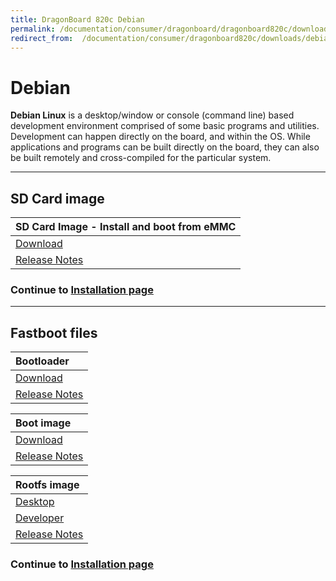 ```yaml
---
title: DragonBoard 820c Debian
permalink: /documentation/consumer/dragonboard/dragonboard820c/downloads/debian.md.html
redirect_from:  /documentation/consumer/dragonboard820c/downloads/debian.md.html
---
```

# Debian

**Debian Linux** is a desktop/window or console (command line) based development environment comprised of some basic programs and utilities. Development can happen directly on the board, and within the OS. While applications and programs can be built directly on the board, they can also be built remotely and cross-compiled for the particular system.

***

## SD Card image

| SD Card Image - Install and boot from eMMC                                                                                             |
|:---------------------------------------------------------------------------------------------------------------------------------------|
|[Download](http://snapshots.linaro.org/96boards/dragonboard820c/linaro/rescue/latest/dragonboard-820c-sdcard-rescue-*.zip)              |
|[Release Notes](http://snapshots.linaro.org/96boards/dragonboard820c/linaro/rescue/latest/)                                             |

### Continue to [Installation page](../installation)

***

## Fastboot files

| Bootloader                                                                                                                             |
|:---------------------------------------------------------------------------------------------------------------------------------------|
| [Download](http://snapshots.linaro.org/96boards/dragonboard820c/linaro/rescue/latest/dragonboard-820c-bootloader-ufs-linux-42.zip)       |
| [Release Notes](http://snapshots.linaro.org/96boards/dragonboard820c/linaro/rescue/latest/)                                             |

| Boot image                                                                                                                              |
|:----------------------------------------------------------------------------------------------------------------------------------------|
| [Download](http://snapshots.linaro.org/96boards/dragonboard820c/linaro/debian/latest/boot-linaro-*-dragonboard-820c-*.img.gz)       |
| [Release Notes](http://snapshots.linaro.org/96boards/dragonboard820c/linaro/debian/latest/)                                             |

| Rootfs image                                                                                                                            |
|:----------------------------------------------------------------------------------------------------------------------------------------|
| [Desktop](http://snapshots.linaro.org/96boards/dragonboard820c/linaro/debian/latest/linaro-*-alip-dragonboard-820c-*.img.gz)            |
| [Developer](http://snapshots.linaro.org/96boards/dragonboard820c/linaro/debian/latest/linaro-*-developer-dragonboard-820c-*.img.gz)     |
| [Release Notes](http://snapshots.linaro.org/96boards/dragonboard820c/linaro/debian/latest/)                                             |

### Continue to [Installation page](../installation)
